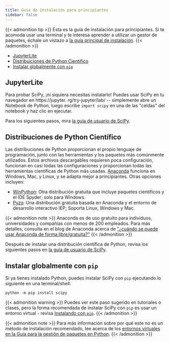 ```yaml
---
title: Guía de instalación para principiantes
sidebar: false
---
```


{{< admonition tip >}}
Esta es la guía de instalación para principiantes.
Si te acomoda usar una terminal y te interesa aprender
a utilizar un gestor de paquetes, échale un vistazo a
[la guía principal de instalación](./install.md).
{{< /admonition >}}

- [JupyterLite](#jupyterlite)
- [Distribuiciones de Python Científico](#distributions)
- [Instalar globalmente con `pip`](#pip-global)

<a name="jupyterlite"></a>

## JupyterLite

Para probar SciPy, ¡ni siquiera necesitas instalarlo!
Puedes usar SciPy en tu navegador en https://jupyter. rg/try-jupyter/lab/ --
simplemente abre un Notebook de Python, luego escribe `import scipy` en una de
las "celdas" del notebook y haz clic en ejecutar.

Para los siguientes pasos, mira [la guía de usuario de SciPy][scipy-user-guide].

[scipy-user-guide]: https://docs.scipy.org/doc/scipy/tutorial/

<a name="distributions"></a>

## Distribuciones de Python Científico

Las distribuciones de Python proporcionan el propio lenguaje de programación, junto con las herramientas y los paquetes más comúnmente utilizados. Estos archivos descargables requieren
poca configuración, funcionan en casi todas las configuraciones y proporcionan todas las herramientas científicas de Python
más usadas.
[Anaconda](https://www.anaconda.com/download/) funciona en Windows, Mac,
y Linux, y se adapta mejor a principiantes.
Otras opciones incluyen:

- [WinPython](https://winpython.github.io): Otra distribución gratuita que incluye paquetes científicos y el IDE Spyder; solo para Windows.
- [Pyzo](https://pyzo.org): Una distribución gratuita basada en Anaconda y el entorno de desarrollo interactivo IEP; Soporta Linux, Windows y Mac.

{{< admonition note >}}
Anaconda es de uso gratuito para individuos, universidades y compañías con menos de 200 empleados. Para más detalles, consulta en el blog de Anaconda acerca de ["¿cuándo se puede usar Anaconda de forma libre/gratuita?"](https://www.anaconda.com/blog/update-on-anacondas-terms-of-service-for-academia-and-research)
{{< /admonition >}}

Después de instalar una distribución científica de Python, revisa los siguientes pasos en [la guía de usuario de SciPy][scipy-user-guide].

<a name="pip-global"></a>

## Instalar globalmente con `pip`

Si ya tienes instalado Python, puedes instalar SciPy
con `pip` ejecutando lo siguiente en una terminal/shell:

```
python -m pip install scipy
```

{{< admonition warning >}}
Puedes ver este paso sugerido en tutoriales o clases, pero la forma recomendada
de instalar SciPy con `pip` es usar un entorno virtual -
revisa [Instalando con `pip`](./install.md#installing-with-pip).
{{< /admonition >}}

{{< admonition note >}}
Para más información sobre por qué este no es un método de instalación recomendado,
lee acerca de los [entornos virtuales en la Guía para la gestión de paquetes en Python](https://packaging.python.org/en/latest/tutorials/installing-packages/#creating-virtual-environments).
{{< /admonition >}}
